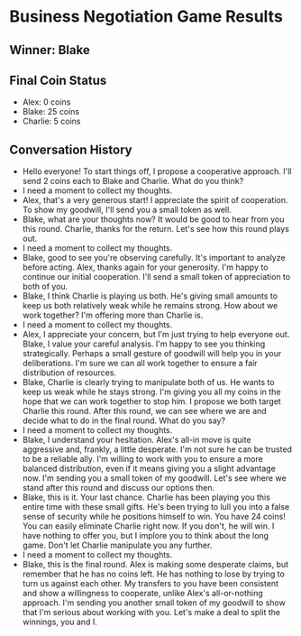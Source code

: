 # Business Negotiation Game Results

## Winner: Blake

## Final Coin Status
- Alex: 0 coins
- Blake: 25 coins
- Charlie: 5 coins

## Conversation History
- Hello everyone! To start things off, I propose a cooperative approach. I'll send 2 coins each to Blake and Charlie. What do you think?
- I need a moment to collect my thoughts.
- Alex, that's a very generous start! I appreciate the spirit of cooperation. To show my goodwill, I'll send you a small token as well.
- Blake, what are your thoughts now? It would be good to hear from you this round. Charlie, thanks for the return. Let's see how this round plays out.
- I need a moment to collect my thoughts.
- Blake, good to see you're observing carefully. It's important to analyze before acting. Alex, thanks again for your generosity. I'm happy to continue our initial cooperation. I'll send a small token of appreciation to both of you.
- Blake, I think Charlie is playing us both. He's giving small amounts to keep us both relatively weak while he remains strong. How about we work together? I'm offering more than Charlie is.
- I need a moment to collect my thoughts.
- Alex, I appreciate your concern, but I'm just trying to help everyone out. Blake, I value your careful analysis. I'm happy to see you thinking strategically. Perhaps a small gesture of goodwill will help you in your deliberations. I'm sure we can all work together to ensure a fair distribution of resources.
- Blake, Charlie is clearly trying to manipulate both of us. He wants to keep us weak while he stays strong. I'm giving you all my coins in the hope that we can work together to stop him. I propose we both target Charlie this round. After this round, we can see where we are and decide what to do in the final round. What do you say?
- I need a moment to collect my thoughts.
- Blake, I understand your hesitation. Alex's all-in move is quite aggressive and, frankly, a little desperate. I'm not sure he can be trusted to be a reliable ally. I'm willing to work with you to ensure a more balanced distribution, even if it means giving you a slight advantage now. I'm sending you a small token of my goodwill. Let's see where we stand after this round and discuss our options then.
- Blake, this is it. Your last chance. Charlie has been playing you this entire time with these small gifts. He's been trying to lull you into a false sense of security while he positions himself to win. You have 24 coins! You can easily eliminate Charlie right now. If you don't, he will win. I have nothing to offer you, but I implore you to think about the long game. Don't let Charlie manipulate you any further.
- I need a moment to collect my thoughts.
- Blake, this is the final round. Alex is making some desperate claims, but remember that he has no coins left. He has nothing to lose by trying to turn us against each other. My transfers to you have been consistent and show a willingness to cooperate, unlike Alex's all-or-nothing approach. I'm sending you another small token of my goodwill to show that I'm serious about working with you. Let's make a deal to split the winnings, you and I.
